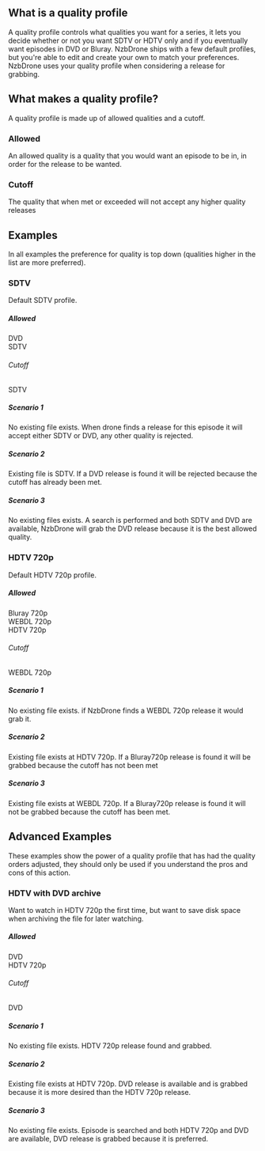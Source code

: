 ## What is a quality profile ##
A quality profile controls what qualities you want for a series, it lets you decide whether or not you want SDTV or HDTV only and if you eventually want episodes in DVD or Bluray. NzbDrone ships with a few default profiles, but you're able to edit and create your own to match your preferences. NzbDrone uses your quality profile when considering a release for grabbing.

## What makes a quality profile? ##

A quality profile is made up of allowed qualities and a cutoff.

### Allowed ###
An allowed quality is a quality that you would want an episode to be in, in order for the release to be wanted.

### Cutoff ###
The quality that when met or exceeded will not accept any higher quality releases


## Examples ##
In all examples the preference for quality is top down (qualities higher in the list are more preferred).

### SDTV ###
Default SDTV profile.

##### Allowed #####
DVD  
SDTV

###### Cutoff ######
SDTV

##### Scenario 1 #####
No existing file exists. When drone finds a release for this episode it will accept either SDTV or DVD, any other quality is rejected.

##### Scenario 2 #####
Existing file is SDTV. If a DVD release is found it will be rejected because the cutoff has already been met.

##### Scenario 3 #####
No existing files exists. A search is performed and both SDTV and DVD are available, NzbDrone will grab the DVD release because it is the best allowed quality.


### HDTV 720p ###
Default HDTV 720p profile.

##### Allowed #####
Bluray 720p  
WEBDL 720p  
HDTV 720p

###### Cutoff ######
WEBDL 720p  


##### Scenario 1 #####
No existing file exists. if NzbDrone finds a WEBDL 720p release it would grab it.

##### Scenario 2 #####
Existing file exists at HDTV 720p. If a Bluray720p release is found it will be grabbed because the cutoff has not been met

##### Scenario 3 #####
Existing file exists at WEBDL 720p. If a Bluray720p release is found it will not be grabbed because the cutoff has been met.

## Advanced Examples ##
These examples show the power of a quality profile that has had the quality orders adjusted, they should only be used if you understand the pros and cons of this action.

### HDTV with DVD archive ###
Want to watch in HDTV 720p the first time, but want to save disk space when archiving the file for later watching.

##### Allowed #####
DVD  
HDTV 720p

###### Cutoff ######
DVD


##### Scenario 1 #####
No existing file exists. HDTV 720p release found and grabbed.

##### Scenario 2 #####
Existing file exists at HDTV 720p. DVD release is available and is grabbed because it is more desired than the HDTV 720p release.

##### Scenario 3 #####
No existing file exists. Episode is searched and both HDTV 720p and DVD are available, DVD release is grabbed because it is preferred.
